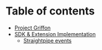 # Table of contents

* [Project Griffon](README.md)
* [SDK & Extension Implementation](straightpipe-ios-sdk/README.md)
  * [Straightpipe events](straightpipe-ios-sdk/straightpipe-events.md)

